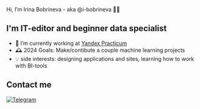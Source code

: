 Hi, I’m Irina Bobrineva - aka @i-bobrineva 🙋‍♀️

## I'm IT-editor and beginner data specialist
- 🦾 I’m currently working at [Yandex Practicum](https://practicum.yandex.ru/)
- 🕰️ 2024 Goals: Make/contibute a couple machine learning projects
- 💡 side interests: designing applications and sites, learning how to work with BI-tools 

## Contact me
[![Telegram](https://postimg.cc/qgb978x6)](https://t.me/ibobrineva)
